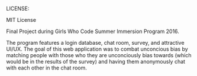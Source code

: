 LICENSE:

MIT License

Final Project during Girls Who Code Summer Immersion Program 2016.

The program features a login database, chat room, survey, and attractive UI/UX. The goal of this web application was to combat unconcious bias by matching people with those who they are unconciously bias towards (which would be in the results of the survey) and having them anonymously chat with each other in the chat room. 
